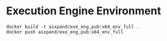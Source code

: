 # Execution Engine Environment

```
docker build -t aixpand/exe_eng_pub:x64_env_full .
docker push aixpand/exe_eng_pub:x64_env_full
```
